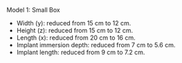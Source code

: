 Model 1: Small Box
 
-	Width (y): reduced from 15 cm to 12 cm.
-	Height (z): reduced from 15 cm to 12 cm.
-	Length (x): reduced from 20 cm to 16 cm.  
-	Implant immersion depth: reduced from 7 cm to 5.6 cm.
-	Implant length: reduced from 9 cm to 7.2 cm.

